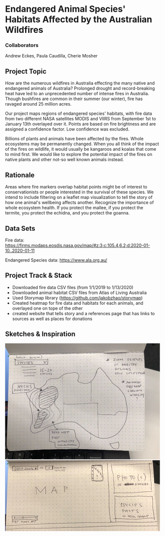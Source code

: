 # Endangered Animal Species' Habitats Affected by the Australian Wildfires

### Collaborators
Andrew Eckes, Paula Caudilla, Cherie Mosher


## Project Topic
How are the numerous wildfires in Australia effecting the many native and endangered animals of Australia? Prolonged drought and record-breaking heat have led to an unprecedented number of intense fires in Australia.  Though bushfires are common in their summer (our winter), fire has ravaged around 25 million acres.  

Our project maps regions of endangered species' habitats, with fire data from two different NASA satellites MODIS and VIIRS from September 1st to January 13th overlayed over it. Points are based on fire brightness and are assigned a confidence factor.  Low confidence was excluded.  

Billions of plants and animals have been affected by the fires. Whole ecosystems may be permanently changed. When you all think of the impact of the fires on wildlife, it would usually be kangaroos and koalas that come to mind first. We would like to explore the potential impact of the fires on native plants and other not-so well known animals instead.


## Rationale 
Areas where fire markers overlap habitat points might be of interest to conservationists or people interested in the survival of these species. We intend to include filtering on a leaflet map visualization to tell the story of how one animal's wellbeing affects another. Recognize the importance of whole ecosystem health. If you protect the mallee, if you protect the termite, you protect the echidna, and you protect the goanna.


## Data Sets
Fire data: 
https://firms.modaps.eosdis.nasa.gov/map/#z:3;c:105.4,6.2;d:2020-01-10..2020-01-11

Endangered Species data: 
https://www.ala.org.au/


## Project Track & Stack
* Downloaded fire data CSV files (from 1/1/2019 to 1/13/2020)
* Downloaded animal habitat CSV files from Atlas of Living Australia
* Used Storymap library (https://github.com/jakobzhao/storymap)
* Created heatmap for fire data and habitats for each animals, and overlayed one on tope of the other 
* created website that tells story and a references page that has links to sources as well as places for donations


## Sketches & Inspiration

![sketch1](https://github.com/pcaudilla/Group_Project_2/blob/master/images/plan_sketch.jpg)
![sketch1](https://github.com/pcaudilla/Group_Project_2/blob/master/images/sketch2.jpg)






